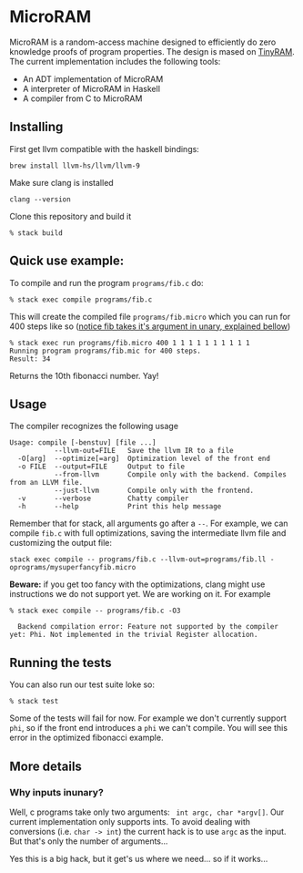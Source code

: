 # MicroRAM
 
MicroRAM is a random-access machine designed to efficiently do zero knowledge proofs of program properties. The design is mased on [TinyRAM](https://www.scipr-lab.org/doc/TinyRAM-spec-0.991.pdf). The current implementation includes the following tools:
 
 * An ADT implementation of MicroRAM 
 * A interpreter of MicroRAM in Haskell 
 * A compiler from C to MicroRAM

## Installing

First get llvm compatible with the haskell bindings:

```
brew install llvm-hs/llvm/llvm-9
```

Make sure clang is installed

```
clang --version
```

Clone this repository and build it

```
% stack build
```


## Quick use example:

To compile and run the program `programs/fib.c` do:

```
% stack exec compile programs/fib.c  
```

This will create the compiled file `programs/fib.micro` which you can run for 400 steps like so ([notice fib takes it's argument in unary, explained bellow](###Why-inputs-inunary?))

```
% stack exec run programs/fib.micro 400 1 1 1 1 1 1 1 1 1 1
Running program programs/fib.mic for 400 steps.
Result: 34
```

Returns the 10th fibonacci number. Yay!

## Usage

The compiler recognizes the following usage

```
Usage: compile [-benstuv] [file ...]
           --llvm-out=FILE   Save the llvm IR to a file
  -O[arg]  --optimize[=arg]  Optimization level of the front end
  -o FILE  --output=FILE     Output to file
           --from-llvm       Compile only with the backend. Compiles from an LLVM file.
           --just-llvm       Compile only with the frontend. 
  -v       --verbose         Chatty compiler
  -h       --help            Print this help message
```

Remember that for stack, all arguments go after a `--`. For example, we can compile `fib.c` with full optimizations, saving the intermediate llvm file and customizing the output file:

```
stack exec compile -- programs/fib.c --llvm-out=programs/fib.ll -oprograms/mysuperfancyfib.micro
```

**Beware:** if you get too fancy with the optimizations, clang might use instructions we do not support yet. We are working on it. For example

```
% stack exec compile -- programs/fib.c -O3

  Backend compilation error: Feature not supported by the compiler yet: Phi. Not implemented in the trivial Register allocation.
```



## Running the tests

You can also run our test suite loke so:

```
% stack test
```

Some of the tests will fail for now. For example we don't currently support `phi`, so if the front end introduces a `phi` we can't compile. You will see this error in the optimized fibonacci example.


## More details

### Why inputs inunary?

Well, c programs take only two arguments: ` int argc, char *argv[]`. Our current implementation only supports ints. To avoid dealing with conversions (i.e. `char -> int`) the current hack is to use `argc` as the input. But that's only the number of arguments...

Yes this is a big hack, but it get's us where we need... so if it works...